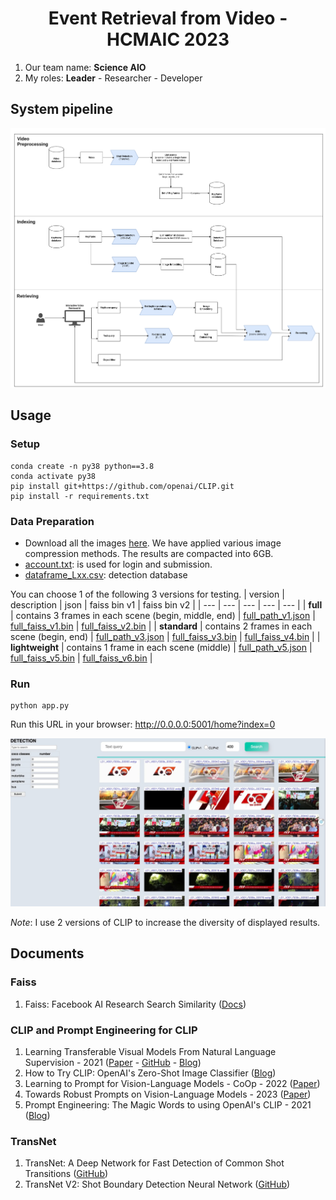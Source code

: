 <h1 align="center"> Event Retrieval from Video - HCMAIC 2023 </h1>

1. Our team name: **Science AIO**
2. My roles: **Leader** - Researcher - Developer



## System pipeline

<img src="./images/system_pipeline.png" alt="pipeline image" style="zoom:100%;" />



## Usage

### Setup 
```
conda create -n py38 python==3.8
conda activate py38
pip install git+https://github.com/openai/CLIP.git
pip install -r requirements.txt
```

### Data Preparation
- Download all the images [here](https://drive.google.com/drive/folders/1EJP0uWDaVjqCimJ1UYt4ztC8ZTaWvr10?usp=drive_link). We have applied various image compression methods. The results are compacted into 6GB.
- [account.txt](https://drive.google.com/file/d/11VoXuIiw7MxYNHzKdoopozZZX-m2XfEE/view?usp=drive_link): is used for login and submission.
- [dataframe_Lxx.csv](https://drive.google.com/file/d/17jBbCQOeCOdh769WZBSmLms3snje69jC/view?usp=drive_link): detection database

You can choose 1 of the following 3 versions for testing.
| version | description | json | faiss bin v1 | faiss bin v2 |
| --- | --- | --- | --- | --- |
| **full** | contains 3 frames in each scene (begin, middle, end) | [full_path_v1.json](https://drive.google.com/file/d/1YbipK87AwlZGudSjCHBGizvXrAIERr-Z/view?usp=drive_link) | [full_faiss_v1.bin](https://drive.google.com/file/d/1TmCTNf4tVzoAf0OFwn8Yz9DVd2YDUEK-/view?usp=drive_link) | [full_faiss_v2.bin](https://drive.google.com/file/d/11TqwesPU7lQMY0RpzI8vcfXnXuxt6X4J/view?usp=drive_link) |
| **standard** | contains 2 frames in each scene (begin, end) | [full_path_v3.json](https://drive.google.com/file/d/1M2ahFPjo3LCopDSlJMe-MThhjultMITh/view?usp=drive_link) | [full_faiss_v3.bin](https://drive.google.com/file/d/1LEuLqzBEda64rMkxf4j6K-DR-Lt1neTR/view?usp=drive_link) | [full_faiss_v4.bin](https://drive.google.com/file/d/1W4V67eg6ukrw0ZSyy5Ra02oXliot45JY/view?usp=drive_link) |
| **lightweight** | contains 1 frame in each scene (middle) | [full_path_v5.json](https://drive.google.com/file/d/1Vkz1IXbITBxfHGsMMm0RQEwRab5oFf0U/view?usp=drive_link) | [full_faiss_v5.bin](https://drive.google.com/file/d/1fokDFA7u7MoSNozWuXwqOvBZxUB8tmg_/view?usp=drive_link) | [full_faiss_v6.bin](https://drive.google.com/file/d/14Mh7dga1ROOhHSHjk_qJ0FsDioWxulRE/view?usp=drive_link) |

### Run 
```
python app.py
```

Run this URL in your browser: http://0.0.0.0:5001/home?index=0

<img src="./images/demo.jpg" alt="demo image" style="zoom:100%;" />

_Note_: I use 2 versions of CLIP to increase the diversity of displayed results.



## Documents
### Faiss
1. Faiss: Facebook AI Research Search Similarity ([Docs](https://faiss.ai/index.html))

### CLIP and Prompt Engineering for CLIP
1. Learning Transferable Visual Models From Natural Language Supervision - 2021 ([Paper](https://arxiv.org/pdf/2103.00020.pdf) - [GitHub](https://github.com/openai/CLIP) - [Blog](https://openai.com/research/clip))
2. How to Try CLIP: OpenAI's Zero-Shot Image Classifier ([Blog](https://blog.roboflow.com/how-to-use-openai-clip))
3. Learning to Prompt for Vision-Language Models - CoOp - 2022 ([Paper](https://arxiv.org/pdf/2109.01134.pdf))
4. Towards Robust Prompts on Vision-Language Models - 2023 ([Paper](https://arxiv.org/pdf/2304.08479.pdf))
5. Prompt Engineering: The Magic Words to using OpenAI's CLIP - 2021 ([Blog](https://blog.roboflow.com/openai-clip-prompt-engineering))
   
### TransNet
1. TransNet: A Deep Network for Fast Detection of Common Shot Transitions ([GitHub](https://github.com/soCzech/TransNet))
2. TransNet V2: Shot Boundary Detection Neural Network ([GitHub](https://github.com/soCzech/TransNetV2/tree/master))
